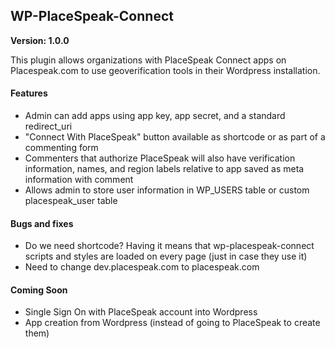 <h2>WP-PlaceSpeak-Connect</h2>
<p><strong>Version: 1.0.0</strong></p>
<p>This plugin allows organizations with PlaceSpeak Connect apps on Placespeak.com to use geoverification tools in their Wordpress installation.</p>
<h4>Features</h4>
<ul>
    <li>Admin can add apps using app key, app secret, and a standard redirect_uri</li>
    <li>"Connect With PlaceSpeak" button available as shortcode or as part of a commenting form</li>
    <li>Commenters that authorize PlaceSpeak will also have verification information, names, and region labels relative to app saved as meta information with comment</li>
    <li>Allows admin to store user information in WP_USERS table or custom placespeak_user table</li>
</ul>
<h4>Bugs and fixes</h4>
<ul>
    <li>Do we need shortcode? Having it means that wp-placespeak-connect scripts and styles are loaded on every page (just in case they use it)</li>
    <li>Need to change dev.placespeak.com to placespeak.com</li>
</ul>
<h4>Coming Soon</h4>
<ul>
    <li>Single Sign On with PlaceSpeak account into Wordpress</li>
    <li>App creation from Wordpress (instead of going to PlaceSpeak to create them)</li>
</ul>
